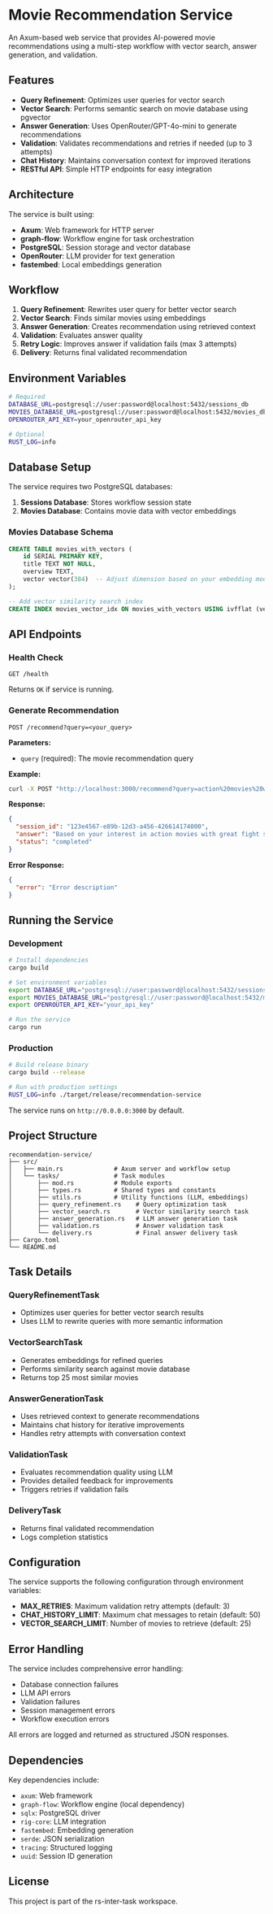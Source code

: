 # Movie Recommendation Service

An Axum-based web service that provides AI-powered movie recommendations using a multi-step workflow with vector search, answer generation, and validation.

## Features

- **Query Refinement**: Optimizes user queries for vector search
- **Vector Search**: Performs semantic search on movie database using pgvector
- **Answer Generation**: Uses OpenRouter/GPT-4o-mini to generate recommendations
- **Validation**: Validates recommendations and retries if needed (up to 3 attempts)
- **Chat History**: Maintains conversation context for improved iterations
- **RESTful API**: Simple HTTP endpoints for easy integration

## Architecture

The service is built using:
- **Axum**: Web framework for HTTP server
- **graph-flow**: Workflow engine for task orchestration
- **PostgreSQL**: Session storage and vector database
- **OpenRouter**: LLM provider for text generation
- **fastembed**: Local embeddings generation

## Workflow

1. **Query Refinement**: Rewrites user query for better vector search
2. **Vector Search**: Finds similar movies using embeddings
3. **Answer Generation**: Creates recommendation using retrieved context
4. **Validation**: Evaluates answer quality
5. **Retry Logic**: Improves answer if validation fails (max 3 attempts)
6. **Delivery**: Returns final validated recommendation

## Environment Variables

```bash
# Required
DATABASE_URL=postgresql://user:password@localhost:5432/sessions_db
MOVIES_DATABASE_URL=postgresql://user:password@localhost:5432/movies_db
OPENROUTER_API_KEY=your_openrouter_api_key

# Optional
RUST_LOG=info
```

## Database Setup

The service requires two PostgreSQL databases:

1. **Sessions Database**: Stores workflow session state
2. **Movies Database**: Contains movie data with vector embeddings

### Movies Database Schema

```sql
CREATE TABLE movies_with_vectors (
    id SERIAL PRIMARY KEY,
    title TEXT NOT NULL,
    overview TEXT,
    vector vector(384)  -- Adjust dimension based on your embedding model
);

-- Add vector similarity search index
CREATE INDEX movies_vector_idx ON movies_with_vectors USING ivfflat (vector vector_cosine_ops);
```

## API Endpoints

### Health Check
```http
GET /health
```

Returns `OK` if service is running.

### Generate Recommendation
```http
POST /recommend?query=<your_query>
```

**Parameters:**
- `query` (required): The movie recommendation query

**Example:**
```bash
curl -X POST "http://localhost:3000/recommend?query=action%20movies%20with%20great%20fight%20scenes"
```

**Response:**
```json
{
  "session_id": "123e4567-e89b-12d3-a456-426614174000",
  "answer": "Based on your interest in action movies with great fight scenes, I highly recommend...",
  "status": "completed"
}
```

**Error Response:**
```json
{
  "error": "Error description"
}
```

## Running the Service

### Development
```bash
# Install dependencies
cargo build

# Set environment variables
export DATABASE_URL="postgresql://user:password@localhost:5432/sessions_db"
export MOVIES_DATABASE_URL="postgresql://user:password@localhost:5432/movies_db"
export OPENROUTER_API_KEY="your_api_key"

# Run the service
cargo run
```

### Production
```bash
# Build release binary
cargo build --release

# Run with production settings
RUST_LOG=info ./target/release/recommendation-service
```

The service runs on `http://0.0.0.0:3000` by default.

## Project Structure

```
recommendation-service/
├── src/
│   ├── main.rs              # Axum server and workflow setup
│   └── tasks/               # Task modules
│       ├── mod.rs           # Module exports
│       ├── types.rs         # Shared types and constants
│       ├── utils.rs         # Utility functions (LLM, embeddings)
│       ├── query_refinement.rs    # Query optimization task
│       ├── vector_search.rs       # Vector similarity search task
│       ├── answer_generation.rs   # LLM answer generation task
│       ├── validation.rs          # Answer validation task
│       └── delivery.rs            # Final answer delivery task
├── Cargo.toml
└── README.md
```

## Task Details

### QueryRefinementTask
- Optimizes user queries for better vector search results
- Uses LLM to rewrite queries with more semantic information

### VectorSearchTask
- Generates embeddings for refined queries
- Performs similarity search against movie database
- Returns top 25 most similar movies

### AnswerGenerationTask
- Uses retrieved context to generate recommendations
- Maintains chat history for iterative improvements
- Handles retry attempts with conversation context

### ValidationTask
- Evaluates recommendation quality using LLM
- Provides detailed feedback for improvements
- Triggers retries if validation fails

### DeliveryTask
- Returns final validated recommendation
- Logs completion statistics

## Configuration

The service supports the following configuration through environment variables:

- **MAX_RETRIES**: Maximum validation retry attempts (default: 3)
- **CHAT_HISTORY_LIMIT**: Maximum chat messages to retain (default: 50)
- **VECTOR_SEARCH_LIMIT**: Number of movies to retrieve (default: 25)

## Error Handling

The service includes comprehensive error handling:
- Database connection failures
- LLM API errors
- Validation failures
- Session management errors
- Workflow execution errors

All errors are logged and returned as structured JSON responses.

## Dependencies

Key dependencies include:
- `axum`: Web framework
- `graph-flow`: Workflow engine (local dependency)
- `sqlx`: PostgreSQL driver
- `rig-core`: LLM integration
- `fastembed`: Embedding generation
- `serde`: JSON serialization
- `tracing`: Structured logging
- `uuid`: Session ID generation

## License

This project is part of the rs-inter-task workspace. 